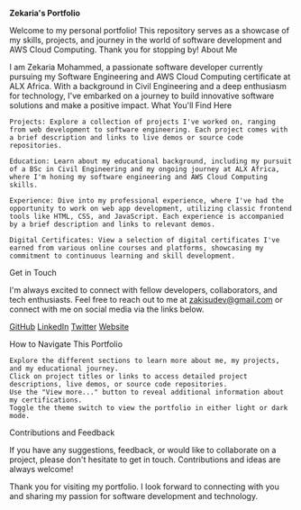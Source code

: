 **Zekaria's Portfolio**

Welcome to my personal portfolio! This repository serves as a showcase of my skills, projects, and journey in the world of software development and AWS Cloud Computing. Thank you for stopping by!
About Me

I am Zekaria Mohammed, a passionate software developer currently pursuing my Software Engineering and AWS Cloud Computing certificate at ALX Africa. With a background in Civil Engineering and a deep enthusiasm for technology, I've embarked on a journey to build innovative software solutions and make a positive impact.
What You'll Find Here

    Projects: Explore a collection of projects I've worked on, ranging from web development to software engineering. Each project comes with a brief description and links to live demos or source code repositories.

    Education: Learn about my educational background, including my pursuit of a BSc in Civil Engineering and my ongoing journey at ALX Africa, where I'm honing my software engineering and AWS Cloud Computing skills.

    Experience: Dive into my professional experience, where I've had the opportunity to work on web app development, utilizing classic frontend tools like HTML, CSS, and JavaScript. Each experience is accompanied by a brief description and links to relevant demos.

    Digital Certificates: View a selection of digital certificates I've earned from various online courses and platforms, showcasing my commitment to continuous learning and skill development.

Get in Touch

I'm always excited to connect with fellow developers, collaborators, and tech enthusiasts. Feel free to reach out to me at zakisudev@gmail.com or connect with me on social media via the links below.

[GitHub](https://github.com/zakisudev)
[LinkedIn](https://www.linkedin.com/in/zakisudev)
[Twitter](https://twitter.com/zakisu)
[Website](https://www.zakisu.tech)


How to Navigate This Portfolio

    Explore the different sections to learn more about me, my projects, and my educational journey.
    Click on project titles or links to access detailed project descriptions, live demos, or source code repositories.
    Use the "View more..." button to reveal additional information about my certifications.
    Toggle the theme switch to view the portfolio in either light or dark mode.

Contributions and Feedback

If you have any suggestions, feedback, or would like to collaborate on a project, please don't hesitate to get in touch. Contributions and ideas are always welcome!

Thank you for visiting my portfolio. I look forward to connecting with you and sharing my passion for software development and technology.
